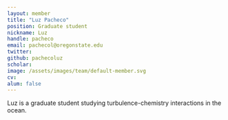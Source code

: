 ```yaml
---
layout: member
title: "Luz Pacheco"
position: Graduate student
nickname: Luz
handle: pacheco
email: pachecol@oregonstate.edu
twitter:
github: pachecoluz
scholar:
image: /assets/images/team/default-member.svg
cv:
alum: false
---
```

Luz is a graduate student studying turbulence-chemistry interactions in the ocean.


[Oregon State University]: http://oregonstate.edu/
[School of Mechanical, Industrial, and Manufacturing Engineering]: http://mime.oregonstate.edu
